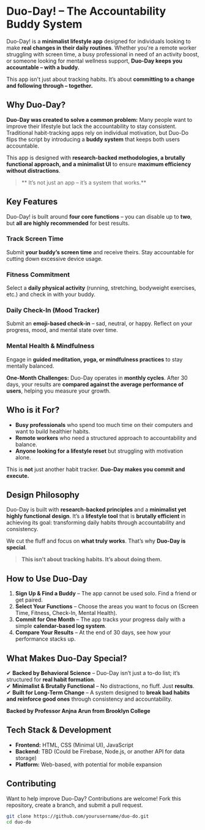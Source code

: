 #  Duo-Day! – The Accountability Buddy System  

Duo-Day! is a **minimalist lifestyle app** designed for individuals looking to make **real changes in their daily routines**. Whether you're a remote worker struggling with screen time, a busy professional in need of an activity boost, or someone looking for mental wellness support, **Duo-Day keeps you accountable – with a buddy.**  

This app isn't just about tracking habits. It’s about **committing to a change and following through – together.**  


##  Why Duo-Day?  

**Duo-Day was created to solve a common problem:** Many people want to improve their lifestyle but lack the accountability to stay consistent. Traditional habit-tracking apps rely on individual motivation, but Duo-Do flips the script by introducing a **buddy system** that keeps both users accountable.  

This app is designed with **research-backed methodologies, a brutally functional approach, and a minimalist UI** to ensure **maximum efficiency without distractions**.  

> ** It’s not just an app – it’s a system that works.**  


##  Key Features  

Duo-Day! is built around **four core functions** – you can disable up to **two**, but **all are highly recommended** for best results.  

###  **Track Screen Time**  
 Submit **your buddy’s screen time** and receive theirs. Stay accountable for cutting down excessive device usage.  

###  **Fitness Commitment**  
 Select a **daily physical activity** (running, stretching, bodyweight exercises, etc.) and check in with your buddy.  

###  **Daily Check-In (Mood Tracker)**  
 Submit an **emoji-based check-in** – sad, neutral, or happy. Reflect on your progress, mood, and mental state over time.  

###  **Mental Health & Mindfulness**  
 Engage in **guided meditation, yoga, or mindfulness practices** to stay mentally balanced.  

 **One-Month Challenges:** Duo-Day operates in **monthly cycles**. After 30 days, your results are **compared against the average performance of users**, helping you measure your growth.  


##  Who is it For?  

- **Busy professionals** who spend too much time on their computers and want to build healthier habits.  
- **Remote workers** who need a structured approach to accountability and balance.  
- **Anyone looking for a lifestyle reset** but struggling with motivation alone.  

This is **not** just another habit tracker. **Duo-Day makes you commit and execute.**  



##  Design Philosophy  

Duo-Day is built with **research-backed principles** and a **minimalist yet highly functional design**. It’s a **lifestyle tool** that is **brutally efficient** in achieving its goal: transforming daily habits through accountability and consistency.  

We cut the fluff and focus on **what truly works**. That’s why **Duo-Day is special**.  

> **This isn’t about tracking habits. It’s about doing them.**  


##  How to Use Duo-Day 

1. **Sign Up & Find a Buddy** – The app cannot be used solo. Find a friend or get paired.  
2. **Select Your Functions** – Choose the areas you want to focus on (Screen Time, Fitness, Check-In, Mental Health).  
3. **Commit for One Month** – The app tracks your progress daily with a simple **calendar-based log system**.  
4. **Compare Your Results** – At the end of 30 days, see how your performance stacks up.  


##  What Makes Duo-Day Special?  

✔ **Backed by Behavioral Science** – Duo-Day isn’t just a to-do list; it’s structured for **real habit formation**.  
✔ **Minimalist & Brutally Functional** – No distractions, no fluff. Just **results**.  
✔ **Built for Long-Term Change** – A system designed to **break bad habits and reinforce good ones** through consistency and accountability.  

**Backed by Professor Anjna Arun from Brooklyn College**


## Tech Stack & Development  

-  **Frontend:** HTML, CSS (Minimal UI), JavaScript  
-  **Backend:** TBD (Could be Firebase, Node.js, or another API for data storage)  
-  **Platform:** Web-based, with potential for mobile expansion  


## Contributing  

Want to help improve Duo-Day? Contributions are welcome! Fork this repository, create a branch, and submit a pull request.  

```sh
git clone https://github.com/yourusername/duo-do.git
cd duo-do
